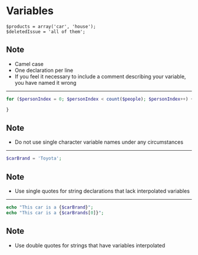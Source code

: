 # Variables

```
$products = array('car', 'house');
$deletedIssue = 'all of them';
```
## Note

 - Camel case
 - One declaration per line
 - If you feel it necessary to include a comment describing your variable, you have 
 named it wrong

- - -

```PHP
for ($personIndex = 0; $personIndex < count($people); $personIndex++) {

}
```

## Note
 - Do not use single character variable names under any circumstances

- - -

```PHP
$carBrand = 'Toyota';
```

## Note

 - Use single quotes for string declarations that lack interpolated variables

- - -

```PHP
echo "This car is a {$carBrand}";
echo "This car is a {$carBrands[0]}";
```

## Note

 - Use double quotes for strings that have variables interpolated
